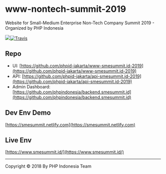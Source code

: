 # www-nontech-summit-2019

Website for Small-Medium Enterprise Non-Tech Company Summit 2019 - Organized by PHP Indonesia

![](https://img.shields.io/badge/craftedby-PHPID-brightgreen.svg)[![Travis](https://img.shields.io/travis/phpid-jakarta/www-smesummit.id-2019.svg)](https://travis-ci.org/phpid-jakarta/www-smesummit.id-2019) 

## Repo

- UI: [https://github.com/phpid-jakarta/www-smesummit.id-2019](https://github.com/phpid-jakarta/www-smesummit.id-2019)
- API: [https://github.com/phpid-jakarta/api-smesummit.id-2019](https://github.com/phpid-jakarta/api-smesummit.id-2019)
- Admin Dashboard: [https://github.com/phpindonesia/backend.smesummit.id](https://github.com/phpindonesia/backend.smesummit.id)

## Dev Env Demo

[https://smesummit.netlify.com](https://smesummit.netlify.com)

## Live Env

[https://www.smesummit.id/](https://www.smesummit.id/)

------

Copyright © 2018 By PHP Indonesia Team
